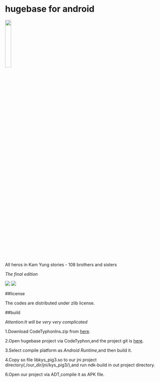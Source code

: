 # hugebase for android
<img src='https://raw.githubusercontent.com/scarsty/hugebase/master/logo.png' width='20%'/>

All heros in Kam Yung stories - 108 brothers and sisters

*The final edition*

<img src='https://raw.githubusercontent.com/scarsty/hugebase/master/12.png'/>

<img src='https://raw.githubusercontent.com/scarsty/hugebase/master/12宝树王.jpg'/>

##license

The codes are distributed under zlib license.

##build

*Attention:It will be very very complicated*

1.Download CodeTyphonIns.zip from [here](http://www.pilotlogic.com/sitejoom/index.php/downloads/category/14-codetyphon).

2.Open hugebase project via CodeTyphon,and the project git is [here](https://github.com/scarsty/hugebase).

3.Select compile platform as *Android Runtime*,and then build it.

4.Copy so file libkys_pig3.so to our jni project directory(./our_dir/jni/kys_pig3/),and run ndk-build in out project directory.

6.Open our project via ADT,compile it as APK file.


